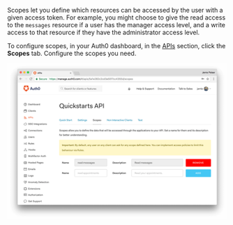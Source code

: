 Scopes let you define which resources can be accessed by the user with a given access token. For example, you might choose to give the read access to the `messages` resource if a user has the manager access level, and a write access to that resource if they have the administrator access level. 

To configure scopes, in your Auth0 dashboard, in the [APIs](${manage_url}/#/apis) section, click the **Scopes** tab. Configure the scopes you need.

![Configure Scopes](/media/articles/server-apis/configure-scopes.png)